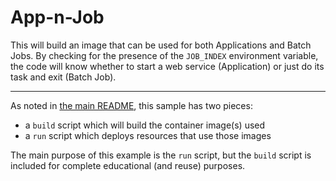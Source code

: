 # App-n-Job

This will build an image that can be used for both Applications and Batch Jobs.
By checking for the presence of the `JOB_INDEX` environment variable, the code
will know whether to start a web service (Application) or just do its task
and exit (Batch Job).

- - -

As noted in [the main README](../README.md), this sample has two pieces:

- a `build` script which will build the container image(s) used
- a `run` script which deploys resources that use those images

The main purpose of this example is the `run` script, but the `build`
script is included for complete educational (and reuse) purposes.
